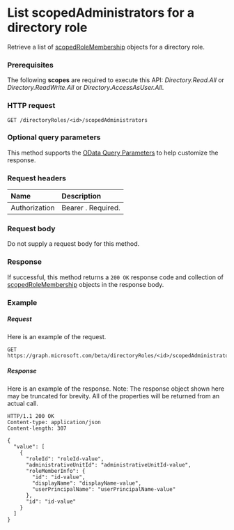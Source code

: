 # List scopedAdministrators for a directory role

Retrieve a list of [scopedRoleMembership](../resources/scopedrolemembership.md) objects for a directory role.
### Prerequisites
The following **scopes** are required to execute this API: *Directory.Read.All* or *Directory.ReadWrite.All* or *Directory.AccessAsUser.All*.
### HTTP request
<!-- { "blockType": "ignored" } -->
```http
GET /directoryRoles/<id>/scopedAdministrators
```
### Optional query parameters
This method supports the [OData Query Parameters](http://graph.microsoft.io/docs/overview/query_parameters) to help customize the response.

### Request headers
| Name      |Description|
|:----------|:----------|
| Authorization  | Bearer <token>. Required.|

### Request body
Do not supply a request body for this method.
### Response
If successful, this method returns a `200 OK` response code and collection of [scopedRoleMembership](../resources/scopedrolemembership.md) objects in the response body.
### Example
##### Request
Here is an example of the request.
<!-- {
  "blockType": "request",
  "name": "get_scopedadministrators"
}-->
```http
GET https://graph.microsoft.com/beta/directoryRoles/<id>/scopedAdministrators
```
##### Response
Here is an example of the response. Note: The response object shown here may be truncated for brevity. All of the properties will be returned from an actual call.
<!-- {
  "blockType": "response",
  "truncated": true,
  "@odata.type": "microsoft.graph.scopedrolemembership",
  "isCollection": true
} -->
```http
HTTP/1.1 200 OK
Content-type: application/json
Content-length: 307

{
  "value": [
    {
      "roleId": "roleId-value",
      "administrativeUnitId": "administrativeUnitId-value",
      "roleMemberInfo": {
        "id": "id-value",
        "displayName": "displayName-value",
        "userPrincipalName": "userPrincipalName-value"
      },
      "id": "id-value"
    }
  ]
}
```

<!-- uuid: 8fcb5dbc-d5aa-4681-8e31-b001d5168d79
2015-10-25 14:57:30 UTC -->
<!-- {
  "type": "#page.annotation",
  "description": "List scopedAdministrators",
  "keywords": "",
  "section": "documentation",
  "tocPath": ""
}-->